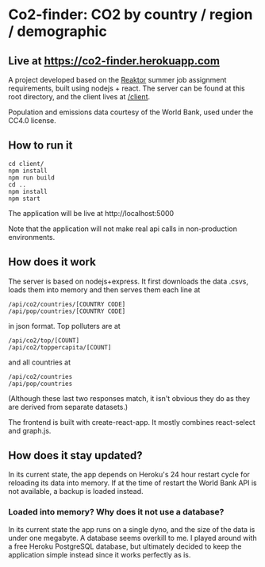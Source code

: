 # Co2-finder: CO2 by country / region / demographic

## Live at https://co2-finder.herokuapp.com

A project developed based on the [Reaktor](https://www.reaktor.com/preliminary-assignment-for-summer-jobs-turku/) summer job assignment requirements, built using nodejs + react. The server can be found at this root directory, and the client lives at [/client](/client/).

Population and emissions data courtesy of the World Bank, used under the CC4.0 license.

## How to run it

```
cd client/
npm install
npm run build
cd ..
npm install
npm start
```

The application will be live at http://localhost:5000

Note that the application will not make real api calls in non-production environments.

## How does it work

The server is based on nodejs+express. It first downloads the data .csvs, loads them into memory and then serves them each line at

```
/api/co2/countries/[COUNTRY CODE]
/api/pop/countries/[COUNTRY CODE]
```
in json format. Top polluters are at
```
/api/co2/top/[COUNT]
/api/co2/toppercapita/[COUNT]
```
and all countries at 
```
/api/co2/countries
/api/pop/countries
```
(Although these last two responses match, it isn't obvious they do as they are derived from separate datasets.)

The frontend is built with create-react-app. It mostly combines react-select and graph.js.

## How does it stay updated? 

In its current state, the app depends on Heroku's 24 hour restart cycle for reloading its data into memory. If at the time of restart the World Bank API is not available, a backup is loaded instead. 

### Loaded into memory? Why does it not use a database?

In its current state the app runs on a single dyno, and the size of the data is under one megabyte. A database seems overkill to me. I played around with a free Heroku PostgreSQL database, but ultimately decided to keep the application simple instead since it works perfectly as is.
